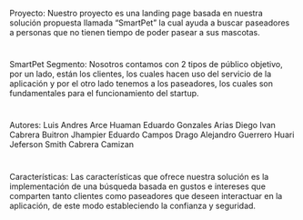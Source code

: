 Proyecto:
Nuestro proyecto es una landing page basada en nuestra solución propuesta llamada “SmartPet” la cual ayuda a buscar paseadores a personas que no tienen tiempo de poder pasear a sus mascotas.
#
SmartPet 
Segmento:
Nosotros contamos con 2 tipos de público objetivo, por un lado, están los clientes, los cuales hacen uso del servicio de la aplicación y por el otro lado tenemos a los paseadores, los cuales son fundamentales para el funcionamiento del startup.
#
Autores:
Luis Andres Arce Huaman
Eduardo Gonzales Arias
Diego Ivan Cabrera Buitron
Jhampier Eduardo Campos Drago
Alejandro Guerrero Huari
Jeferson Smith Cabrera Camizan
#
Características:
Las características que ofrece nuestra solución es la implementación de una búsqueda basada en gustos e intereses que comparten tanto clientes como paseadores que deseen interactuar en la aplicación, de este modo estableciendo la confianza y seguridad. 

